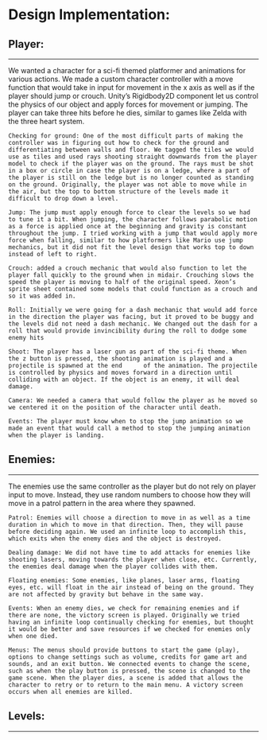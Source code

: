 # Design Implementation: 

## Player: 
-------------------------------------------------------------------------------------
We wanted a character for a sci-fi themed platformer and animations for various actions. We made a custom character controller with a move function that would take in input for movement in the x axis as well as if the player should jump or crouch. Unity’s Rigidbody2D component let us control the physics of our object and apply forces for movement or jumping. The player can take three hits before he dies, similar to games like Zelda with the three heart system.
    
    Checking for ground: One of the most difficult parts of making the controller was in figuring out how to check for the ground and differentiating between walls and floor. We tagged the tiles we would use as tiles and used rays shooting straight downwards from the player model to check if the player was on the ground. The rays must be shot in a box or circle in case the player is on a ledge, where a part of the player is still on the ledge but is no longer counted as standing on the ground. Originally, the player was not able to move while in the air, but the top to bottom structure of the levels made it difficult to drop down a level. 
    
    Jump: The jump must apply enough force to clear the levels so we had to tune it a bit. When jumping, the character follows parabolic motion as a force is applied once at the beginning and gravity is constant throughout the jump. I tried working with a jump that would apply more force when falling, similar to how platformers like Mario use jump mechanics, but it did not fit the level design that works top to down instead of left to right.
    
    Crouch: added a crouch mechanic that would also function to let the player fall quickly to the ground when in midair. Crouching slows the speed the player is moving to half of the original speed. Xeon’s sprite sheet contained some models that could function as a crouch and so it was added in.
    
    Roll: Initially we were going for a dash mechanic that would add force in the direction the player was facing, but it proved to be buggy and the levels did not need a dash mechanic. We changed out the dash for a roll that would provide invincibility during the roll to dodge some enemy hits
    
    Shoot: The player has a laser gun as part of the sci-fi theme. When the z button is pressed, the shooting animation is played and a projectile is spawned at the end      of the animation. The projectile is controlled by physics and moves forward in a direction until colliding with an object. If the object is an enemy, it will deal damage. 
    
    Camera: We needed a camera that would follow the player as he moved so we centered it on the position of the character until death.
    
    Events: The player must know when to stop the jump animation so we made an event that would call a method to stop the jumping animation when the player is landing.

## Enemies: 
-------------------------------------------------------------------------------------
The enemies use the same controller as the player but do not rely on player input to move. Instead, they use random numbers to choose how they will move in a patrol pattern in the area where they spawned. 
    
    Patrol: Enemies will choose a direction to move in as well as a time duration in which to move in that direction. Then, they will pause before deciding again. We used an infinite loop to accomplish this, which exits when the enemy dies and the object is destroyed.

    Dealing damage: We did not have time to add attacks for enemies like shooting lasers, moving towards the player when close, etc. Currently, the enemies deal damage when the player collides with them.

    Floating enemies: Some enemies, like planes, laser arms, floating eyes, etc. will float in the air instead of being on the ground. They are not affected by gravity but behave in the same way.
    
    Events: When an enemy dies, we check for remaining enemies and if there are none, the victory screen is played. Originally we tried having an infinite loop continually checking for enemies, but thought it would be better and save resources if we checked for enemies only when one died.
    
    Menus: The menus should provide buttons to start the game (play), options to change settings such as volume, credits for game art and sounds, and an exit button. We connected events to change the scene, such as when the play button is pressed, the scene is changed to the game scene. When the player dies, a scene is added that allows the character to retry or to return to the main menu. A victory screen occurs when all enemies are killed.

## Levels:
-------------------------------------------------------------------------------------
